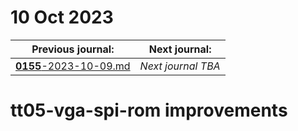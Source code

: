 # 10 Oct 2023

| Previous journal: | Next journal: |
|-|-|
| [**0155**-2023-10-09.md](./0155-2023-10-09.md) | *Next journal TBA* |

# tt05-vga-spi-rom improvements

